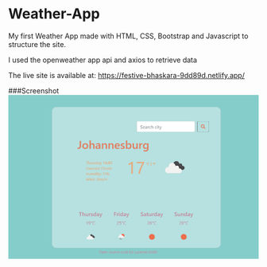 # Weather-App

My first Weather App made with HTML,  CSS, Bootstrap and Javascript to structure the site.

I used the openweather app api and axios to retrieve data 

The live site is available at: https://festive-bhaskara-9dd89d.netlify.app/

###Screenshot
![](images/Weather.png)
